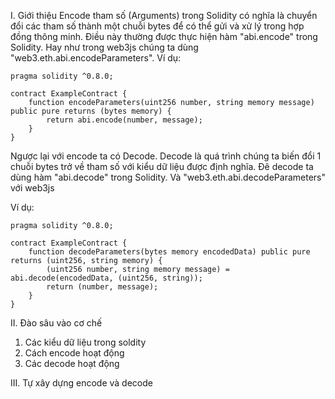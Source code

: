 I. Giới thiệu
Encode tham số (Arguments) trong Solidity có nghĩa là chuyển đổi các tham số thành một chuỗi bytes để có thể gửi và xử lý trong hợp đồng thông minh. 
Điều này thường được thực hiện hàm "abi.encode" trong Solidity.
Hay như trong web3js chúng ta dùng "web3.eth.abi.encodeParameters".
Ví dụ:
```
pragma solidity ^0.8.0;

contract ExampleContract {
    function encodeParameters(uint256 number, string memory message) public pure returns (bytes memory) {
        return abi.encode(number, message);
    }
}
```

Ngược lại với encode ta có Decode. Decode là quá trình chúng ta biến đổi 1 chuỗi bytes trở về tham số với kiểu dữ liệu được định nghĩa.
Đê decode ta dùng hàm "abi.decode" trong Solidity. Và "web3.eth.abi.decodeParameters" với web3js

Ví dụ:
```
pragma solidity ^0.8.0;

contract ExampleContract {
    function decodeParameters(bytes memory encodedData) public pure returns (uint256, string memory) {
        (uint256 number, string memory message) = abi.decode(encodedData, (uint256, string));
        return (number, message);
    }
}
```

II. Đào sâu vào cơ chế
1. Các kiểu dữ liệu trong soldity
2. Cách encode hoạt động
3. Các decode hoạt động
   
III. Tự xây dựng encode và decode
